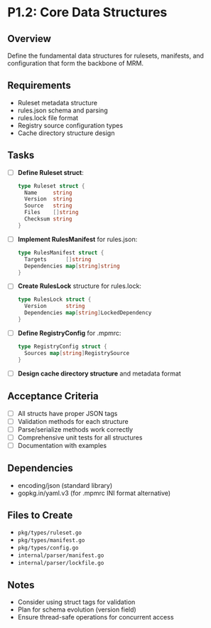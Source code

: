 # P1.2: Core Data Structures

## Overview
Define the fundamental data structures for rulesets, manifests, and configuration that form the backbone of MRM.

## Requirements
- Ruleset metadata structure
- rules.json schema and parsing
- rules.lock file format
- Registry source configuration types
- Cache directory structure design

## Tasks
- [ ] **Define Ruleset struct**:
  ```go
  type Ruleset struct {
    Name     string
    Version  string
    Source   string
    Files    []string
    Checksum string
  }
  ```
- [ ] **Implement RulesManifest** for rules.json:
  ```go
  type RulesManifest struct {
    Targets      []string
    Dependencies map[string]string
  }
  ```
- [ ] **Create RulesLock** structure for rules.lock:
  ```go
  type RulesLock struct {
    Version      string
    Dependencies map[string]LockedDependency
  }
  ```
- [ ] **Define RegistryConfig** for .mpmrc:
  ```go
  type RegistryConfig struct {
    Sources map[string]RegistrySource
  }
  ```
- [ ] **Design cache directory structure** and metadata format

## Acceptance Criteria
- [ ] All structs have proper JSON tags
- [ ] Validation methods for each structure
- [ ] Parse/serialize methods work correctly
- [ ] Comprehensive unit tests for all structures
- [ ] Documentation with examples

## Dependencies
- encoding/json (standard library)
- gopkg.in/yaml.v3 (for .mpmrc INI format alternative)

## Files to Create
- `pkg/types/ruleset.go`
- `pkg/types/manifest.go`
- `pkg/types/config.go`
- `internal/parser/manifest.go`
- `internal/parser/lockfile.go`

## Notes
- Consider using struct tags for validation
- Plan for schema evolution (version field)
- Ensure thread-safe operations for concurrent access